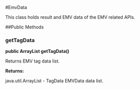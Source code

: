 #EmvData

This class holds result and EMV data of the EMV related APIs.

##Public Methods

### getTagData

**public ArrayList getTagData()**

Returns EMV tag data list.

**Returns:**

java.util.ArrayList - TagData EMVData data list.


